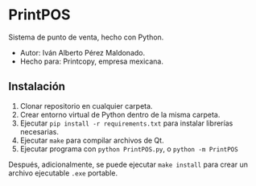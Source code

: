 # PrintPOS
Sistema de punto de venta, hecho con Python.
- Autor: Iván Alberto Pérez Maldonado.
- Hecho para: Printcopy, empresa mexicana.

## Instalación
1. Clonar repositorio en cualquier carpeta.
2. Crear entorno virtual de Python dentro de la misma carpeta.
3. Ejecutar `pip install -r requirements.txt` para instalar librerías necesarias.
4. Ejecutar `make` para compilar archivos de Qt.
5. Ejecutar programa con `python PrintPOS.py`, o `python -m PrintPOS`

Después, adicionalmente, se puede ejecutar `make install` para crear un archivo ejecutable `.exe` portable.
